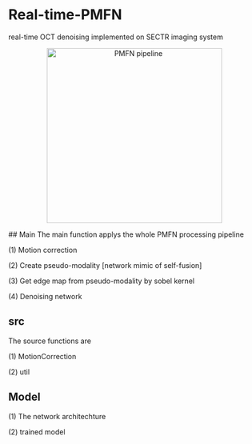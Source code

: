 # Real-time-PMFN
real-time OCT denoising implemented on SECTR imaging system

<p align="center">
  <img src="https://github.com/DeweiHu/Real-time-PMFN/tree/master/imgs" width="350" title="PMFN pipeline">
</p>
## Main
The main function applys the whole PMFN processing pipeline

(1) Motion correction

(2) Create pseudo-modality [network mimic of self-fusion]

(3) Get edge map from pseudo-modality by sobel kernel

(4) Denoising network

## src
The source functions are

(1) MotionCorrection

(2) util

## Model

(1) The network architechture

(2) trained model

